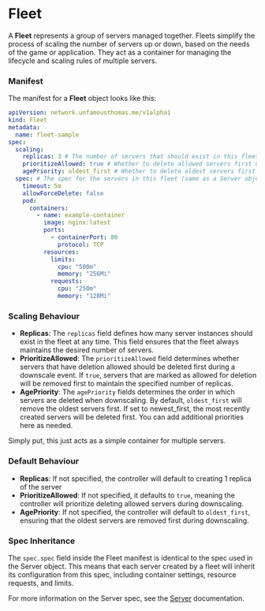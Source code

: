 # Fleet

A **Fleet** represents a group of servers managed together. Fleets simplify the process of scaling the number of servers up or down, based on the needs of the game or application. They act as a container for managing the lifecycle and scaling rules of multiple servers.

### Manifest

The manifest for a **Fleet** object looks like this:

```yaml
apiVersion: network.unfamousthomas.me/v1alpha1
kind: Fleet
metadata:
  name: fleet-sample
spec:
  scaling:
    replicas: 3 # The number of servers that should exist in this fleet
    prioritizeAllowed: true # Whether to delete allowed servers first during downscaling
    agePriority: oldest_first # Whether to delete oldest servers first or newest (newest_first)
  spec: # The spec for the servers in this fleet (same as a Server object spec)
    timeout: 5m
    allowForceDelete: false
    pod:
      containers:
        - name: example-container
          image: nginx:latest
          ports:
            - containerPort: 80
              protocol: TCP
          resources:
            limits:
              cpu: "500m"
              memory: "256Mi"
            requests:
              cpu: "250m"
              memory: "128Mi"
```

### Scaling Behaviour
* **Replicas**: The `replicas` field defines how many server instances should exist in the fleet at any time. This field ensures that the fleet always maintains the desired number of servers.
* **PrioritizeAllowed**: The `prioritizeAllowed` field determines whether servers that have deletion allowed should be deleted first during a downscale event. If `true`, servers that are marked as allowed for deletion will be removed first to maintain the specified number of replicas.
* **AgePriority**: The `agePriority` fields determines the order in which servers are deleted when downscaling. By default, `oldest_first` will remove the oldest servers first. If set to newest_first, the most recently created servers will be deleted first. You can add additional priorities here as needed.  


Simply put, this just acts as a simple container for multiple servers.

### Default Behaviour
* **Replicas**: If not specified, the controller will default to creating 1 replica of the server
* **PrioritizeAllowed**: If not specified, it defaults to `true`, meaning the controller will prioritize deleting allowed servers during downscaling.
* **AgePriority**: If not specified, the controller will default to `oldest_first`, ensuring that the oldest servers are removed first during downscaling.

### Spec Inheritance
The `spec.spec` field inside the Fleet manifest is identical to the spec used in the Server object. This means that each server created by a fleet will inherit its configuration from this spec, including container settings, resource requests, and limits.

For more information on the Server spec, see the [Server](server.md) documentation.